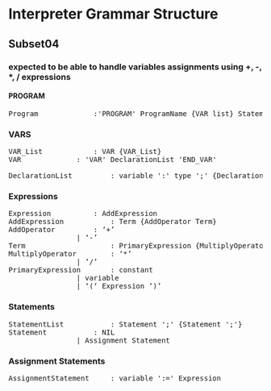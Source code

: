 # Interpreter Grammar Structure
## Subset04
### expected to be able to handle variables assignments using +, -, *, / expressions


#### PROGRAM 
<pre>
Program				:'PROGRAM' ProgramName {VAR_list} StatementList 'END_PROGRAM'
</pre>


### VARS
<pre>
VAR_List			: VAR {VAR_List} 
VAR				: 'VAR' DeclarationList 'END_VAR'
								
DeclarationList			: variable ':' type ';' {DeclarationList}
</pre>	


### Expressions
<pre>
Expression			: AddExpression
AddExpression			: Term {AddOperator Term}
AddOperator			: ‘+’
				| ‘-’
Term					: PrimaryExpression {MultiplyOperator PrimaryExpression}
MultiplyOperator		: ‘*’
				| ’/’
PrimaryExpression		: constant
				| variable
				| ‘(‘ Expression ‘)’
</pre>

### Statements
<pre>
StatementList			: Statement ';' {Statement ';'}
Statement			: NIL
				| Assignment Statement
</pre>


### Assignment Statements
<pre>
AssignmentStatement		: variable ':=' Expression
</pre>

